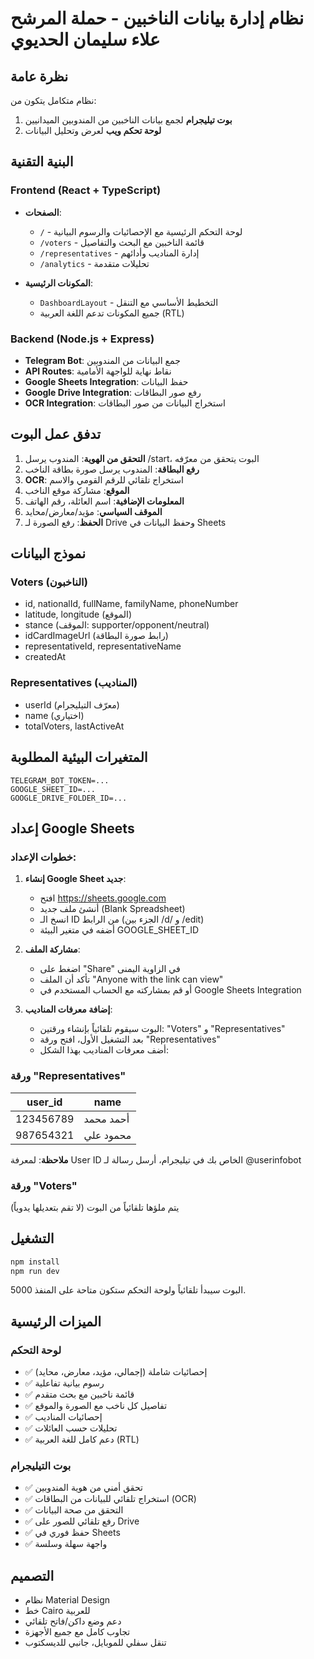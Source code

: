 # نظام إدارة بيانات الناخبين - حملة المرشح علاء سليمان الحديوي

## نظرة عامة
نظام متكامل يتكون من:
1. **بوت تيليجرام** لجمع بيانات الناخبين من المندوبين الميدانيين
2. **لوحة تحكم ويب** لعرض وتحليل البيانات

## البنية التقنية

### Frontend (React + TypeScript)
- **الصفحات**:
  - `/` - لوحة التحكم الرئيسية مع الإحصائيات والرسوم البيانية
  - `/voters` - قائمة الناخبين مع البحث والتفاصيل
  - `/representatives` - إدارة المناديب وأدائهم
  - `/analytics` - تحليلات متقدمة

- **المكونات الرئيسية**:
  - `DashboardLayout` - التخطيط الأساسي مع التنقل
  - جميع المكونات تدعم اللغة العربية (RTL)

### Backend (Node.js + Express)
- **Telegram Bot**: جمع البيانات من المندوبين
- **API Routes**: نقاط نهاية للواجهة الأمامية
- **Google Sheets Integration**: حفظ البيانات
- **Google Drive Integration**: رفع صور البطاقات
- **OCR Integration**: استخراج البيانات من صور البطاقات

## تدفق عمل البوت

1. **التحقق من الهوية**: المندوب يرسل /start، البوت يتحقق من معرّفه
2. **رفع البطاقة**: المندوب يرسل صورة بطاقة الناخب
3. **OCR**: استخراج تلقائي للرقم القومي والاسم
4. **الموقع**: مشاركة موقع الناخب
5. **المعلومات الإضافية**: اسم العائلة، رقم الهاتف
6. **الموقف السياسي**: مؤيد/معارض/محايد
7. **الحفظ**: رفع الصورة لـ Drive وحفظ البيانات في Sheets

## نموذج البيانات

### Voters (الناخبون)
- id, nationalId, fullName, familyName, phoneNumber
- latitude, longitude (الموقع)
- stance (الموقف: supporter/opponent/neutral)
- idCardImageUrl (رابط صورة البطاقة)
- representativeId, representativeName
- createdAt

### Representatives (المناديب)
- userId (معرّف التيليجرام)
- name (اختياري)
- totalVoters, lastActiveAt

## المتغيرات البيئية المطلوبة

```
TELEGRAM_BOT_TOKEN=...
GOOGLE_SHEET_ID=...
GOOGLE_DRIVE_FOLDER_ID=...
```

## إعداد Google Sheets

### خطوات الإعداد:

1. **إنشاء Google Sheet جديد**:
   - افتح https://sheets.google.com
   - أنشئ ملف جديد (Blank Spreadsheet)
   - انسخ الـ ID من الرابط (الجزء بين /d/ و /edit)
   - أضفه في متغير البيئة GOOGLE_SHEET_ID

2. **مشاركة الملف**:
   - اضغط على "Share" في الزاوية اليمنى
   - تأكد أن الملف "Anyone with the link can view"
   - أو قم بمشاركته مع الحساب المستخدم في Google Sheets Integration

3. **إضافة معرفات المناديب**:
   - البوت سيقوم تلقائياً بإنشاء ورقتين: "Voters" و "Representatives"
   - بعد التشغيل الأول، افتح ورقة "Representatives"
   - أضف معرفات المناديب بهذا الشكل:

### ورقة "Representatives"
| user_id   | name        |
|-----------|-------------|
| 123456789 | أحمد محمد   |
| 987654321 | محمود علي   |

**ملاحظة**: لمعرفة User ID الخاص بك في تيليجرام، أرسل رسالة لـ @userinfobot

### ورقة "Voters"
يتم ملؤها تلقائياً من البوت (لا تقم بتعديلها يدوياً)

## التشغيل

```bash
npm install
npm run dev
```

البوت سيبدأ تلقائياً ولوحة التحكم ستكون متاحة على المنفذ 5000.

## الميزات الرئيسية

### لوحة التحكم
- ✅ إحصائيات شاملة (إجمالي، مؤيد، معارض، محايد)
- ✅ رسوم بيانية تفاعلية
- ✅ قائمة ناخبين مع بحث متقدم
- ✅ تفاصيل كل ناخب مع الصورة والموقع
- ✅ إحصائيات المناديب
- ✅ تحليلات حسب العائلات
- ✅ دعم كامل للغة العربية (RTL)

### بوت التيليجرام
- ✅ تحقق أمني من هوية المندوبين
- ✅ استخراج تلقائي للبيانات من البطاقات (OCR)
- ✅ التحقق من صحة البيانات
- ✅ رفع تلقائي للصور على Drive
- ✅ حفظ فوري في Sheets
- ✅ واجهة سهلة وسلسة

## التصميم

- نظام Material Design
- خط Cairo للعربية
- دعم وضع داكن/فاتح تلقائي
- تجاوب كامل مع جميع الأجهزة
- تنقل سفلي للموبايل، جانبي للديسكتوب
